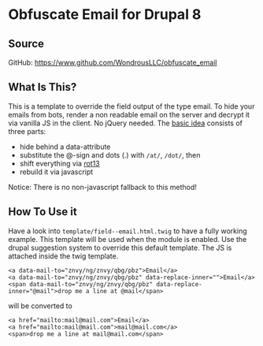 # Obfuscate Email for Drupal 8

## Source

GitHub: https://www.github.com/WondrousLLC/obfuscate_email

## What Is This?

This is a template to override the field output of the type email. To hide your
emails from bots, render a non readable email on the server and decrypt it via
vanilla JS in the client. No jQuery needed. The
[basic idea](www.grall.name/posts/1/antiSpam-emailAddressObfuscation.html)
consists of three parts:

- hide behind a data-attribute
- substitute the @-sign and dots (.) with `/at/`, `/dot/`, then
- shift everything via [rot13](https://en.wikipedia.org/wiki/ROT13)
- rebuild it via javascript

Notice: There is no non-javascript fallback to this method!

## How To Use it

Have a look into ``template/field--email.html.twig`` to have a fully working
example. This template will be used when the module is enabled. Use the
drupal suggestion system to override this default template. The JS is attached
inside the twig template.

```
<a data-mail-to="znvy/ng/znvy/qbg/pbz">Email</a>
<a data-mail-to="znvy/ng/znvy/qbg/pbz" data-replace-inner="">Email</a>
<span data-mail-to="znvy/ng/znvy/qbg/pbz" data-replace-inner="@mail">drop me a line at @mail</span>
```

will be converted to

```
<a href="mailto:mail@mail.com">Email</a>
<a href="mailto:mail@mail.com">mail@mail.com</a>
<span>drop me a line at mail@mail.com</span>
```
